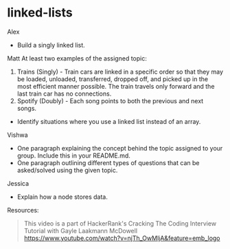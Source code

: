 # linked-lists
Alex
* Build a singly linked list.

Matt
At least two examples of the assigned topic:
1. Trains (Singly) - Train cars are linked in a specific order so that they may be loaded, unloaded, transferred, dropped off, and picked up in the most efficient manner possible. The train travels only forward and the last train car has no connections.
2. Spotify (Doubly) - Each song points to both the previous and next songs.
* Identify situations where you use a linked list instead of an array.


Vishwa
* One paragraph explaining the concept behind the topic assigned to your group. Include this in your README.md.
* One paragraph outlining different types of questions that can be asked/solved using the given topic.


Jessica
* Explain how a node stores data.


Resources:
> This video is a part of HackerRank's Cracking The Coding Interview Tutorial with Gayle Laakmann McDowell
https://www.youtube.com/watch?v=njTh_OwMljA&feature=emb_logo
